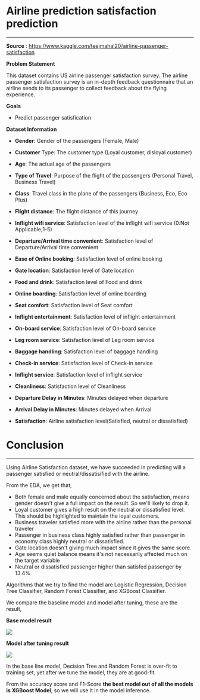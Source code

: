 # Airline prediction satisfaction prediction


---
**Source** : https://www.kaggle.com/teejmahal20/airline-passenger-satisfaction

**Problem Statement**

This dataset contains US airline passenger satisfaction survey. The airline passenger satisfaction survey is an in-depth feedback questionnaire that an airline sends to its passenger to collect feedback about the flying experience.

**Goals**


*   Predict passenger satisfication

**Dataset Information**

*   **Gender**: Gender of the passengers (Female, Male)

*  **Customer** Type: The customer type (Loyal customer, disloyal customer)

*    **Age**: The actual age of the passengers

*    **Type of Travel**: Purpose of the flight of the passengers (Personal Travel, Business Travel)

*   **Class**: Travel class in the plane of the passengers (Business, Eco, Eco Plus)

*   **Flight distance**: The flight distance of this journey

*    **Inflight wifi service**: Satisfaction level of the inflight wifi service (0:Not Applicable;1-5)

*    **Departure/Arrival time convenient**: Satisfaction level of Departure/Arrival time convenient

* **Ease of Online booking**: Satisfaction level of online booking

* **Gate location**: Satisfaction level of Gate location

* **Food and drink**: Satisfaction level of Food and drink

* **Online boarding**: Satisfaction level of online boarding

* **Seat comfort**: Satisfaction level of Seat comfort

* **Inflight entertainment**: Satisfaction level of inflight entertainment

* **On-board service**: Satisfaction level of On-board service

* **Leg room service**: Satisfaction level of Leg room service

* **Baggage handling**: Satisfaction level of baggage handling

* **Check-in service**: Satisfaction level of Check-in service

*  **Inflight service**: Satisfaction level of inflight service

*  **Cleanliness**: Satisfaction level of Cleanliness

*  **Departure Delay in Minutes**: Minutes delayed when departure

*  **Arrival Delay in Minutes**: Minutes delayed when Arrival

*  **Satisfaction**: Airline satisfaction level(Satisfied, neutral or dissatisfied)

# Conclusion

---

Using Airline Satisfaction dataset, we have succeeded in predicting will a passenger satisfied or neutral/dissatisified with the airline.

From the EDA, we get that,
* Both female and male equally concerned about the satisfaction, means gender doesn't give a full impact on the result. So we'll likely to drop it.
* Loyal customer gives a high result on the neutral or dissatisfied level. This should be highlighted to maintain the loyal customers.
* Business traveler satisfied more with the airline rather than the personal traveler
* Passenger in business class highly satisfied rather than passenger in economy class highly neutral or dissatisfied.
* Gate location doesn't giving much impact since it gives the same score.
* Age seems quiet balance means it's not necessarily affected much on the target variable
* Neutral or dissatisfied passenger higher than satisfed passenger by 13.4%

Algorithms that we try to find the model are Logistic Regression, Decision Tree Classifier, Random Forest Classifier, and XGBoost Classifier.

We compare the baseline model and model after tuning, these are the result,

**Base model result**

<img src='https://drive.google.com/uc?id=1WD7vhpsU0jmZ27UTmAarAHQ13lF9aOZg'>

**Model after tuning result**

<img src='https://drive.google.com/uc?id=1kx9dJgX-vxEUZN5qCx-V-SBGMR3UxTfO'>

In the base line model, Decision Tree and Random Forest is over-fit to training set, yet after we tune the model, they are at good-fit.

From the accuracy score and F1-Score **the best model out of all the models is XGBoost Model**, so we will use it in the model inference.
